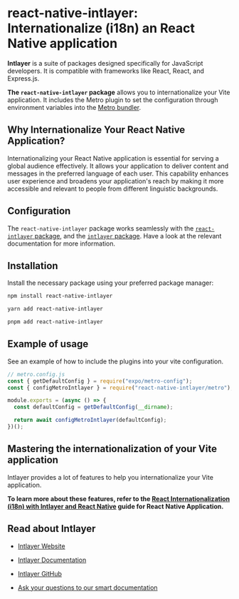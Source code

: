 # react-native-intlayer: Internationalize (i18n) an React Native application

**Intlayer** is a suite of packages designed specifically for JavaScript developers. It is compatible with frameworks like React, React, and Express.js.

**The `react-native-intlayer` package** allows you to internationalize your Vite application. It includes the Metro plugin to set the configuration through environment variables into the [Metro bundler](https://docs.expo.dev/guides/customizing-metro/).

## Why Internationalize Your React Native Application?

Internationalizing your React Native application is essential for serving a global audience effectively. It allows your application to deliver content and messages in the preferred language of each user. This capability enhances user experience and broadens your application's reach by making it more accessible and relevant to people from different linguistic backgrounds.

## Configuration

The `react-native-intlayer` package works seamlessly with the [`react-intlayer` package](https://github.com/aymericzip/intlayer/blob/main/docs/en/packages/react-intlayer/index.md), and the [`intlayer` package](https://github.com/aymericzip/intlayer/blob/main/docs/en/packages/intlayer/index.md). Have a look at the relevant documentation for more information.

## Installation

Install the necessary package using your preferred package manager:

```bash packageManager="npm"
npm install react-native-intlayer
```

```bash packageManager="yarn"
yarn add react-native-intlayer
```

```bash packageManager="pnpm"
pnpm add react-native-intlayer
```

## Example of usage

See an example of how to include the plugins into your vite configuration.

```js
// metro.config.js
const { getDefaultConfig } = require("expo/metro-config");
const { configMetroIntlayer } = require("react-native-intlayer/metro");

module.exports = (async () => {
  const defaultConfig = getDefaultConfig(__dirname);

  return await configMetroIntlayer(defaultConfig);
})();
```

## Mastering the internationalization of your Vite application

Intlayer provides a lot of features to help you internationalize your Vite application.

**To learn more about these features, refer to the [React Internationalization (i18n) with Intlayer and React Native](https://github.com/aymericzip/intlayer/blob/main/docs/en/intlayer_with_react_native+expo.md) guide for React Native Application.**

## Read about Intlayer

- [Intlayer Website](https://intlayer.org)
- [Intlayer Documentation](https://intlayer.org/doc)
- [Intlayer GitHub](https://github.com/aymericzip/intlayer)

- [Ask your questions to our smart documentation](https://intlayer.org/docchat)
